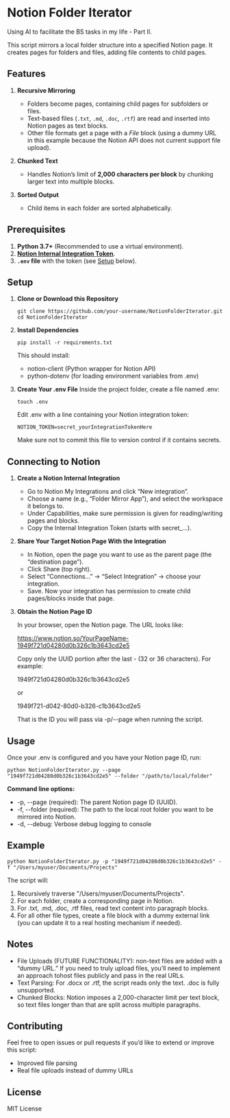 # Notion Folder Iterator

Using AI to facilitate the BS tasks in my life - Part II.

This script mirrors a local folder structure into a specified Notion page. It creates pages for folders and files, adding file contents to child pages.

## Features

1. **Recursive Mirroring**  
   - Folders become pages, containing child pages for subfolders or files.  
   - Text-based files (`.txt`, `.md`, `.doc`, `.rtf`) are read and inserted into Notion pages as text blocks.  
   - Other file formats get a page with a *File* block (using a dummy URL in this example because the Notion API does not current support file upload).

2. **Chunked Text**  
   - Handles Notion’s limit of **2,000 characters per block** by chunking larger text into multiple blocks.

3. **Sorted Output**  
   - Child items in each folder are sorted alphabetically.

## Prerequisites

1. **Python 3.7+** (Recommended to use a virtual environment).  
2. **[Notion Internal Integration Token](https://developers.notion.com/docs/getting-started)**.  
3. **`.env` file** with the token (see [Setup](#setup) below).

## Setup

1. **Clone or Download this Repository**
   	```
	git clone https://github.com/your-username/NotionFolderIterator.git
	cd NotionFolderIterator
	```


2.	**Install Dependencies**
	```
	pip install -r requirements.txt
	```

	This should install:
	- notion-client (Python wrapper for Notion API)
	- python-dotenv (for loading environment variables from .env)

3.	**Create Your .env File**
	Inside the project folder, create a file named .env:
	```
	touch .env
	```
	Edit .env with a line containing your Notion integration token:
	```
	NOTION_TOKEN=secret_yourIntegrationTokenHere
	```
	Make sure not to commit this file to version control if it contains secrets.

## Connecting to Notion

1. **Create a Notion Internal Integration**
	- Go to Notion My Integrations and click “New integration”.
	- Choose a name (e.g., “Folder Mirror App”), and select the workspace it belongs to.
	- Under Capabilities, make sure permission is given for reading/writing pages and blocks.
	- Copy the Internal Integration Token (starts with secret_...).

2. **Share Your Target Notion Page With the Integration**
	- In Notion, open the page you want to use as the parent page (the “destination page”).
	- Click Share (top right).
	- Select “Connections…” → “Select Integration” → choose your integration.
	- Save. Now your integration has permission to create child pages/blocks inside that page.

3. **Obtain the Notion Page ID**

	In your browser, open the Notion page. The URL looks like:
	
	https://www.notion.so/YourPageName-1949f721d04280d0b326c1b3643cd2e5


	Copy only the UUID portion after the last - (32 or 36 characters). For example:

	1949f721d04280d0b326c1b3643cd2e5
	
	or
	
	1949f721-d042-80d0-b326-c1b3643cd2e5

	That is the ID you will pass via -p/--page when running the script.

## Usage

Once your .env is configured and you have your Notion page ID, run:
```
python NotionFolderIterator.py --page "1949f721d04280d0b326c1b3643cd2e5" --folder "/path/to/local/folder"
```
**Command line options:**
- -p, --page (required): The parent Notion page ID (UUID).
- -f, --folder (required): The path to the local root folder you want to be mirrored into Notion.
- -d, --debug: Verbose debug logging to console

## Example
```
python NotionFolderIterator.py -p "1949f721d04280d0b326c1b3643cd2e5" -f "/Users/myuser/Documents/Projects"
```
The script will:
1.	Recursively traverse "/Users/myuser/Documents/Projects".
2.	For each folder, create a corresponding page in Notion.
3.	For .txt, .md, .doc, .rtf files, read text content into paragraph blocks.
4.	For all other file types, create a file block with a dummy external link (you can update it to a real hosting mechanism if needed).

## Notes
- File Uploads (FUTURE FUNCTIONALITY): non-text files are added with a “dummy URL.” If you need to truly upload files, you’ll need to implement an approach tohost files publicly and pass in the real URLs.
- Text Parsing: For .docx or .rtf, the script reads only the text. .doc is fully unsupported.
- Chunked Blocks: Notion imposes a 2,000-character limit per text block, so text files longer than that are split across multiple paragraphs.

## Contributing

Feel free to open issues or pull requests if you’d like to extend or improve this script:
- Improved file parsing
- Real file uploads instead of dummy URLs

## License

MIT License

